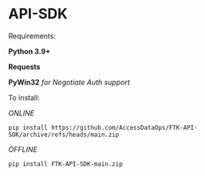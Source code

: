 # API-SDK

Requirements:
 
**Python 3.9+**

**Requests**

**PyWin32** *for Negotiate Auth support*

To install:

_ONLINE_

`pip install https://github.com/AccessDataOps/FTK-API-SDK/archive/refs/heads/main.zip`

_OFFLINE_

`pip install FTK-API-SDK-main.zip`
